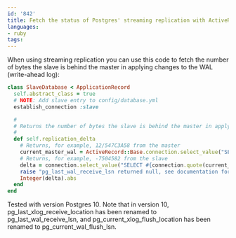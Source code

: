 ```yaml
---
id: '842'
title: Fetch the status of Postgres' streaming replication with ActiveRecord and Rails
languages:
- ruby
tags:
---
```

When using streaming replication you can use this code to fetch the number of bytes the slave is behind the master in applying changes to the WAL (write-ahead log):

```ruby
class SlaveDatabase < ApplicationRecord
  self.abstract_class = true
  # NOTE: Add slave entry to config/database.yml
  establish_connection :slave

  #
  # Returns the number of bytes the slave is behind the master in applying WAL updates.
  #
  def self.replication_delta
    # Returns, for example, 12/547C3A58 from the master
    current_master_wal = ActiveRecord::Base.connection.select_value("SELECT pg_current_wal_flush_lsn();")
    # Returns, for example, -7504582 from the slave
    delta = connection.select_value("SELECT #{connection.quote(current_master_wal)} - pg_last_wal_receive_lsn()")
    raise "pg_last_wal_receive_lsn returned null, see documentation for details" unless delta
    Integer(delta).abs
  end
end
```

Tested with version Postgres 10. Note that in version 10, pg_last_xlog_receive_location has been renamed to pg_last_wal_receive_lsn, and pg_current_xlog_flush_location has been renamed to pg_current_wal_flush_lsn.
